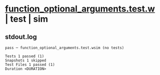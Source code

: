 # [function_optional_arguments.test.w](../../../../../examples/tests/valid/function_optional_arguments.test.w) | test | sim

## stdout.log
```log
pass ─ function_optional_arguments.test.wsim (no tests)

Tests 1 passed (1)
Snapshots 1 skipped
Test Files 1 passed (1)
Duration <DURATION>
```

